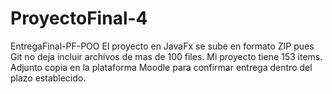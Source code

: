 # ProyectoFinal-4
EntregaFinal-PF-POO
El proyecto en JavaFx se sube en formato ZIP pues Git no deja incluir archivos de mas de 100 files. Mi proyecto tiene 153 items.
Adjunto copia en la plataforma Moodle para confirmar entrega dentro del plazo establecido.
